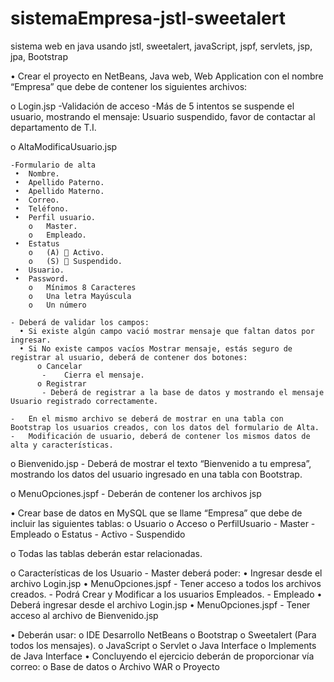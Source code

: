 # sistemaEmpresa-jstl-sweetalert
sistema web en java usando jstl, sweetalert, javaScript, jspf, servlets, jsp, jpa, Bootstrap

•	Crear el proyecto en NetBeans, Java web, Web Application con el nombre “Empresa” que debe de contener los siguientes archivos:

o	Login.jsp 
	-Validación de acceso
	-Más de 5 intentos se suspende el usuario, mostrando el mensaje:
     	Usuario suspendido, favor de contactar al departamento de T.I.

o	AltaModificaUsuario.jsp

	-Formulario de alta
     •	Nombre.
     •	Apellido Paterno.
     •	Apellido Materno.
     •	Correo.
     •	Teléfono.
     •	Perfil usuario.
        o	Master.
        o	Empleado.
     •	Estatus
        o	(A)  Activo.
        o	(S)  Suspendido.
     •	Usuario.
     •	Password.
        o	Mínimos 8 Caracteres
        o	Una letra Mayúscula
        o	Un número

	- Deberá de validar los campos:
      •	Si existe algún campo vació mostrar mensaje que faltan datos por ingresar.
      •	Si No existe campos vacíos Mostrar mensaje, estás seguro de registrar al usuario, deberá de contener dos botones:
          o	Cancelar 
           -	Cierra el mensaje.
          o	Registrar
           - Deberá de registrar a la base de datos y mostrando el mensaje Usuario registrado correctamente.

    -	En el mismo archivo se deberá de mostrar en una tabla con Bootstrap los usuarios creados, con los datos del formulario de Alta.
    -	Modificación de usuario, deberá de contener los mismos datos de alta y características.

o	Bienvenido.jsp 
    -	Deberá de mostrar el texto “Bienvenido a tu empresa”, mostrando los datos del usuario ingresado en una tabla con Bootstrap.

o	MenuOpciones.jspf
    -	Deberán de contener los archivos jsp

•	Crear base de datos en MySQL que se llame “Empresa” que debe de incluir las siguientes tablas:
    o	Usuario
    o	Acceso
    o	PerfilUsuario
        -	Master
        -	Empleado
    o	Estatus
        -	Activo
        -	Suspendido

o	Todas las tablas deberán estar relacionadas.

o	Características de los Usuario 
    -	Master deberá poder:
        •	Ingresar desde el archivo Login.jsp
        •	MenuOpciones.jspf
            -	Tener acceso a todos los archivos creados.
            -	Podrá Crear y Modificar a los usuarios Empleados. 
    -	Empleado 
        •	Deberá ingresar desde el archivo Login.jsp
        •	MenuOpciones.jspf
            -	Tener acceso al archivo de Bienvenido.jsp

•	Deberán usar:
o	IDE Desarrollo NetBeans
o	Bootstrap
o	Sweetalert (Para todos los mensajes).
o	JavaScript
o	Servlet
o	Java Interface
o	Implements de Java Interface
•	Concluyendo el ejercicio deberán de proporcionar vía correo:
o	Base de datos
o	Archivo WAR
o	Proyecto